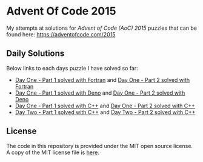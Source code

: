 # Advent Of Code 2015

My attempts at solutions for *Advent of Code (AoC) 2015* puzzles that can be found 
here: https://adventofcode.com/2015

## Daily Solutions

Below links to each days puzzle I have solved so far:

- [Day One - Part 1 solved with Fortran](./Day-01/fortran/app/aoc_day01_p1.f90) and [Day One - Part 2 solved with Fortran](./Day-01/fortran/app/aoc_day01_p2.f90)
- [Day One - Part 1 solved with Deno](./Day-01/deno/aoc_day01_p1.ts) and [Day One - Part 2 solved with Deno](./Day-01/deno/aoc_day01_p2.ts)
- [Day One - Part 1 solved with C++](./Day-01/cpp/aoc_day01_p1.cpp) and [Day One - Part 2 solved with C++](./Day-01/cpp/aoc_day01_p2.cpp)
- [Day Two - Part 1 solved with C++](./Day-02/aoc_day02_p1.cc) and [Day Two - Part 2 solved with C++](./Day-02/aoc_day02_p2.cc)


## License

The code in this repository is provided under the MIT open source license. A copy of the 
MIT license file is [here](./LICENSE).